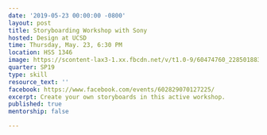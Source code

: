 ```yaml
---
date: '2019-05-23 00:00:00 -0800'
layout: post
title: Storyboarding Workshop with Sony
hosted: Design at UCSD
time: Thursday, May. 23, 6:30 PM
location: HSS 1346
image: https://scontent-lax3-1.xx.fbcdn.net/v/t1.0-9/60474760_2285018838405241_6207534950376275968_o.jpg?_nc_cat=108&_nc_ht=scontent-lax3-1.xx&oh=99d38503badedf19b3e86c7325ce071a&oe=5D8E2C02
quarter: SP19
type: skill
resource_text: ''
facebook: https://www.facebook.com/events/602829070127225/
excerpt: Create your own storyboards in this active workshop.
published: true
mentorship: false

---
```

